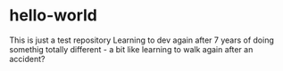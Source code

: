 # hello-world
This is just a test repository
Learning to dev again after 7 years of doing somethig totally different - a bit like learning to walk again after an accident?
